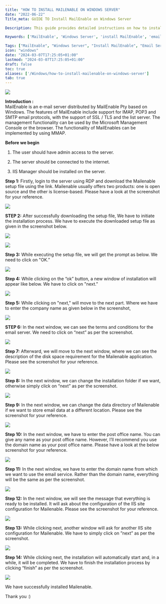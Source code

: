 ```yaml
---
title: "HOW TO INSTALL MAILENABLE ON WINDOWS SERVER"
date: "2022-06-22"
Title_meta: GUIDE TO Install MailEnable on Windows Server

Description: This guide provides detailed instructions on how to install MailEnable on Windows Server. Learn how to download MailEnable, configure email services, set up mailboxes, and manage email accounts and settings effectively on your Windows Server environment.

Keywords: ['MailEnable', 'Windows Server', 'install MailEnable', 'email server setup', 'mail server configuration', 'server administration']

Tags: ["MailEnable", "Windows Server", "Install MailEnable", "Email Server Setup", "Mail Server Configuration", "Server Administration"]
icon: "windows"
date: "2024-03-07T17:25:05+01:00"
lastmod: "2024-03-07T17:25:05+01:00" 
draft: false
toc: true
aliases: ['/Windows/how-to-install-mailenable-on-windows-server']
tab: true
---
```


![](images/HOW-TO-INSTALL-MAILENABLE-ON-WINDOWS-SERVER_utho.jpg)

**Introduction :**  
MailEnable is an e-mail server distributed by MailEnable Pty based on Windows. The features of MailEnable include support for IMAP, POP3 and SMTP email protocols, with the support of SSL / TLS and the list server. The management functionality can be used by the Microsoft Management Console or the browser. The functionality of MailEnables can be implemented by using MMAP.

  
**Before we begin**

1. The user should have admin access to the server.

3. The server should be connected to the internet.

5. IIS Manager should be installed on the server.

**Step 1:** Firstly, login to the server using RDP and download the Mailenable setup file using the link. Mailenable usually offers two products: one is open source and the other is license-based. Please have a look at the screenshot for your reference.

![](images/me1-1-1024x600.png)

**STEP 2:** After successfully downloading the setup file, We have to initiate the installation process. We have to execute the downloaded setup file as given in the screenshot below.

![](images/me2-1-1024x310.png)

![](images/me3-1.png)

**Step 3:** While executing the setup file, we will get the prompt as below. We need to click on "OK.”

![](images/me4.png)

**Step 4:** While clicking on the “ok” button, a new window of installation will appear like below. We have to click on "next.”

![](images/me5.png)

**Step 5:** While clicking on "next," will move to the next part. Where we have to enter the company name as given below in the screenshot,

![](images/me6.png)

**STEP 6:** In the next window, we can see the terms and conditions for the email server. We need to click on “next” as per the screenshot.

![](images/me7.png)

**Step 7:** Afterward, we will move to the next window, where we can see the description of the disk space requirement for the Mailenable application. Please see the screenshot for your reference.

![](images/me8.png)

**Step 8:** In the next window, we can change the installation folder if we want, otherwise simply click on “next” as per the screenshot.

![](images/me9.png)

**Step 9:** In the next window, we can change the data directory of Mailenable if we want to store email data at a different location. Please see the screenshot for your reference.

![](images/me10.png)

**Step 10:** In the next window, we have to enter the post office name. You can give any name as your post office name. However, I’ll recommend you use the domain name as your post office name. Please have a look at the below screenshot for your reference.

![](images/me11.png)

**Step 11:** In the next window, we have to enter the domain name from which we want to use the email service. Rather than the domain name, everything will be the same as per the screenshot.

![](images/me13.png)

**Step 12:** In the next window, we will see the message that everything is ready to be installed. It will ask about the configuration of the IIS site configuration for Mailenable. Please see the screenshot for your reference.

![](images/me14.png)

**Step 13:** While clicking next, another window will ask for another IIS site configuration for Mailenable. We have to simply click on ”next” as per the screenshot.

![](images/me15.png)

**Step 14:** While clicking next, the installation will automatically start and, in a while, it will be completed. We have to finish the installation process by clicking “finish” as per the screenshot.

![](images/me16.png)

We have successfully installed Mailenable.

Thank you :)
